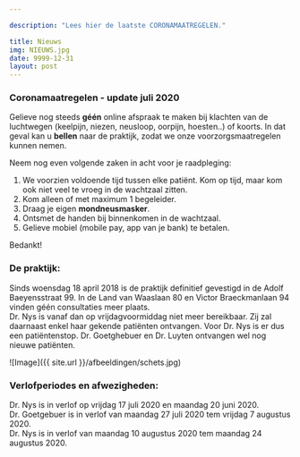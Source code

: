 ```yaml
---

description: "Lees hier de laatste CORONAMAATREGELEN."

title: Nieuws
img: NIEUWS.jpg
date: 9999-12-31
layout: post
---
```


### Coronamaatregelen - update juli 2020

Gelieve nog steeds **géén** online afspraak te maken bij klachten van de luchtwegen (keelpijn, niezen, neusloop, oorpijn, hoesten..) of koorts. In dat geval kan u **bellen** naar de praktijk, zodat we onze voorzorgsmaatregelen kunnen nemen. <br>

Neem nog even volgende zaken in acht voor je raadpleging: <br>

1. We voorzien voldoende tijd tussen elke patiënt. Kom op tijd, maar kom ook niet veel te vroeg in de wachtzaal zitten. <br>
2. Kom alleen of met maximum 1 begeleider.<br>
3. Draag je eigen **mondneusmasker**.<br>
4. Ontsmet de handen bij binnenkomen in de wachtzaal.<br>
5. Gelieve mobiel (mobile pay, app van je bank) te betalen. <br>

Bedankt!<br>


### De praktijk:

Sinds woensdag 18 april 2018 is de praktijk definitief gevestigd in de Adolf Baeyensstraat 99. In de Land van Waaslaan 80 en Victor Braeckmanlaan 94 vinden géén consultaties meer plaats. <br>
Dr. Nys is vanaf dan op vrijdagvoormiddag niet meer bereikbaar. Zij zal daarnaast enkel haar gekende patiënten ontvangen. Voor Dr. Nys is er dus een patiëntenstop. Dr. Goetghebuer en Dr. Luyten ontvangen wel nog nieuwe patiënten. <br> 

![Image]({{ site.url }}/afbeeldingen/schets.jpg)



### Verlofperiodes en afwezigheden:

Dr. Nys is in verlof op vrijdag 17 juli 2020 en maandag 20 juni 2020. <br>
Dr. Goetgebuer is in verlof van maandag 27 juli 2020 tem vrijdag 7 augustus 2020. <br>
Dr. Nys is in verlof van maandag 10 augustus 2020 tem maandag 24 augustus 2020.
